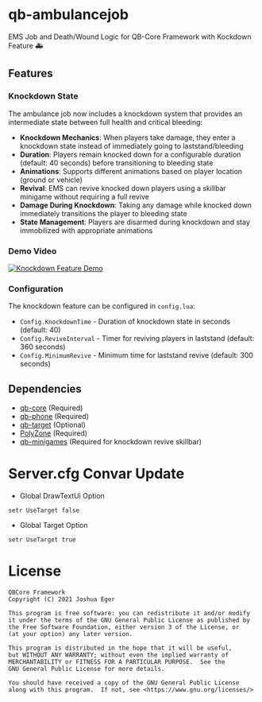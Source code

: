 # qb-ambulancejob
EMS Job and Death/Wound Logic for QB-Core Framework with Kockdown Feature :ambulance:

## Features

### Knockdown State
The ambulance job now includes a knockdown system that provides an intermediate state between full health and critical bleeding:

- **Knockdown Mechanics**: When players take damage, they enter a knockdown state instead of immediately going to laststand/bleeding
- **Duration**: Players remain knocked down for a configurable duration (default: 40 seconds) before transitioning to bleeding state
- **Animations**: Supports different animations based on player location (ground or vehicle)
- **Revival**: EMS can revive knocked down players using a skillbar minigame without requiring a full revive
- **Damage During Knockdown**: Taking any damage while knocked down immediately transitions the player to bleeding state
- **State Management**: Players are disarmed during knockdown and stay immobilized with appropriate animations

### Demo Video

[![Knockdown Feature Demo](https://img.shields.io/badge/▶️%20PLAY-Demo%20Video-blue?style=for-the-badge&logoColor=white)](https://r2.fivemanage.com/mCsNNhSbyC8uNtlPhbsr0/2025-10-3118-26-58.mp4)

### Configuration
The knockdown feature can be configured in `config.lua`:
- `Config.KnockdownTime` - Duration of knockdown state in seconds (default: 40)
- `Config.ReviveInterval` - Timer for reviving players in laststand (default: 360 seconds)
- `Config.MinimumRevive` - Minimum time for laststand revive (default: 300 seconds)

## Dependencies
- [qb-core](https://github.com/qbcore-framework/qb-core) (Required)
- [qb-phone](https://github.com/qbcore-framework/qb-phone) (Required)
- [qb-target](https://github.com/BerkieBb/qb-target) (Optional)
- [PolyZone](https://github.com/mkafrin/PolyZone) (Required)
- [qb-minigames](https://github.com/qbcore-framework/qb-minigames) (Required for knockdown revive skillbar)

# Server.cfg Convar Update
- Global DrawTextUi Option
```
setr UseTarget false
``` 

- Global Target Option
```
setr UseTarget true
```


# License

    QBCore Framework
    Copyright (C) 2021 Joshua Eger

    This program is free software: you can redistribute it and/or modify
    it under the terms of the GNU General Public License as published by
    the Free Software Foundation, either version 3 of the License, or
    (at your option) any later version.

    This program is distributed in the hope that it will be useful,
    but WITHOUT ANY WARRANTY; without even the implied warranty of
    MERCHANTABILITY or FITNESS FOR A PARTICULAR PURPOSE.  See the
    GNU General Public License for more details.

    You should have received a copy of the GNU General Public License
    along with this program.  If not, see <https://www.gnu.org/licenses/>
